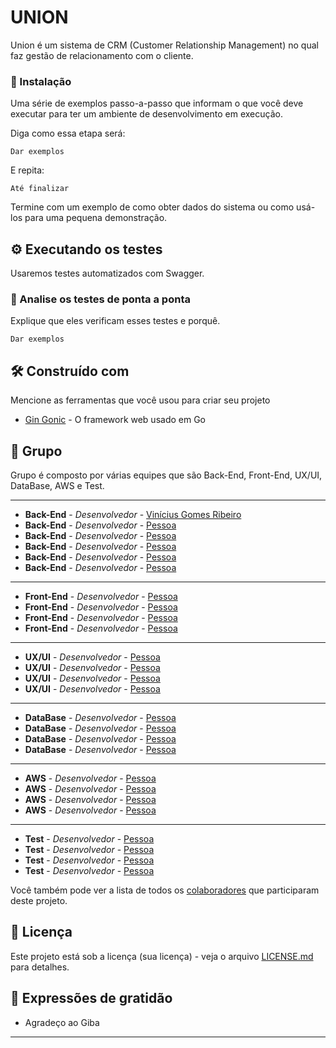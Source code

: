 # UNION

Union é um sistema de CRM (Customer Relationship Management) no qual faz gestão de relacionamento com o cliente.

### 🔧 Instalação

Uma série de exemplos passo-a-passo que informam o que você deve executar para ter um ambiente de desenvolvimento em execução.

Diga como essa etapa será:

```
Dar exemplos
```

E repita:

```
Até finalizar
```

Termine com um exemplo de como obter dados do sistema ou como usá-los para uma pequena demonstração.

## ⚙️ Executando os testes

Usaremos testes automatizados com Swagger.

### 🔩 Analise os testes de ponta a ponta

Explique que eles verificam esses testes e porquê.

```
Dar exemplos
```

## 🛠️ Construído com

Mencione as ferramentas que você usou para criar seu projeto

* [Gin Gonic](github.com/gin-gonic/gin) - O framework web usado em Go

## 👥 Grupo

Grupo é composto por várias equipes que são Back-End, Front-End, UX/UI, DataBase, AWS e Test.

---

* **Back-End** - *Desenvolvedor* - [Vinícius Gomes Ribeiro](https://github.com/ViniciusGR797)
* **Back-End** - *Desenvolvedor* - [Pessoa](https://github.com)
* **Back-End** - *Desenvolvedor* - [Pessoa](https://github.com)
* **Back-End** - *Desenvolvedor* - [Pessoa](https://github.com)
* **Back-End** - *Desenvolvedor* - [Pessoa](https://github.com)
* **Back-End** - *Desenvolvedor* - [Pessoa](https://github.com)

---

* **Front-End** - *Desenvolvedor* - [Pessoa](https://github.com)
* **Front-End** - *Desenvolvedor* - [Pessoa](https://github.com)
* **Front-End** - *Desenvolvedor* - [Pessoa](https://github.com)
* **Front-End** - *Desenvolvedor* - [Pessoa](https://github.com)

---

* **UX/UI** - *Desenvolvedor* - [Pessoa](https://github.com)
* **UX/UI** - *Desenvolvedor* - [Pessoa](https://github.com)
* **UX/UI** - *Desenvolvedor* - [Pessoa](https://github.com)
* **UX/UI** - *Desenvolvedor* - [Pessoa](https://github.com)

---

* **DataBase** - *Desenvolvedor* - [Pessoa](https://github.com)
* **DataBase** - *Desenvolvedor* - [Pessoa](https://github.com)
* **DataBase** - *Desenvolvedor* - [Pessoa](https://github.com)
* **DataBase** - *Desenvolvedor* - [Pessoa](https://github.com)

---

* **AWS** - *Desenvolvedor* - [Pessoa](https://github.com)
* **AWS** - *Desenvolvedor* - [Pessoa](https://github.com)
* **AWS** - *Desenvolvedor* - [Pessoa](https://github.com)
* **AWS** - *Desenvolvedor* - [Pessoa](https://github.com)

---

* **Test** - *Desenvolvedor* - [Pessoa](https://github.com)
* **Test** - *Desenvolvedor* - [Pessoa](https://github.com)
* **Test** - *Desenvolvedor* - [Pessoa](https://github.com)
* **Test** - *Desenvolvedor* - [Pessoa](https://github.com)



Você também pode ver a lista de todos os [colaboradores](https://github.com/usuario/projeto/colaboradores) que participaram deste projeto.

## 📄 Licença

Este projeto está sob a licença (sua licença) - veja o arquivo [LICENSE.md](https://github.com/usuario/projeto/licenca) para detalhes.

## 🎁 Expressões de gratidão

* Agradeço ao Giba

---
